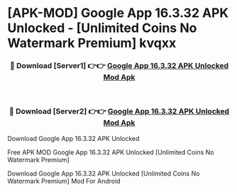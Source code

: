 # [APK-MOD] Google App 16.3.32 APK Unlocked - [Unlimited Coins No Watermark Premium] kvqxx



<div align="center">
<h3>🔴 Download [Server1] 👉👉 <a href="https://momento.my/?title=Google_App_16.3.32_APK_Unlocked">Google App 16.3.32 APK Unlocked Mod Apk</a></h3><br>

<h3>🔴 Download [Server2] 👉👉 <a href="https://momento.my/?title=Google_App_16.3.32_APK_Unlocked">Google App 16.3.32 APK Unlocked Mod Apk</a></h3>
</div>



Download Google App 16.3.32 APK Unlocked 

Free APK MOD Google App 16.3.32 APK Unlocked [Unlimited Coins No Watermark Premium]

Download Google App 16.3.32 APK Unlocked [Unlimited Coins No Watermark Premium] Mod For Android
